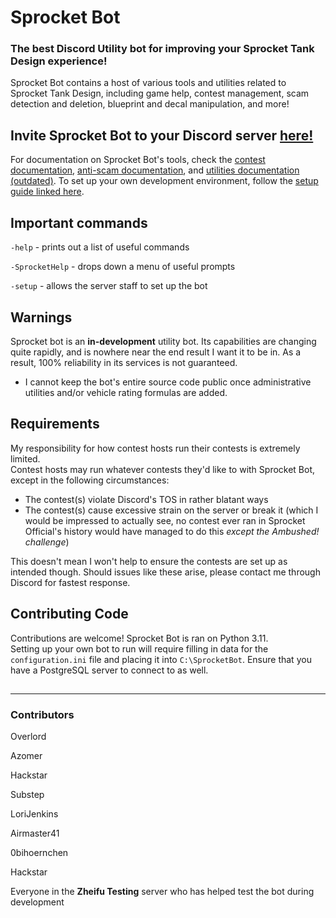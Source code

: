 # Sprocket Bot
### The best Discord Utility bot for improving your Sprocket Tank Design experience!
Sprocket Bot contains a host of various tools and utilities related to Sprocket Tank Design, including game help, contest management, scam detection and deletion, blueprint and decal manipulation, and more!

## Invite Sprocket Bot to your Discord server [here!](https://discord.com/api/oauth2/authorize?client_id=1137847253114040330&permissions=68169452355409&scope=bot%20applications.commands)

For documentation on Sprocket Bot's tools, check the [contest documentation](https://github.com/SprocketTools/SprocketBot/blob/main/CONTESTS.md), [anti-scam documentation](https://github.com/SprocketTools/SprocketBot/blob/main/ANTISCAM.md), and [utilities documentation (outdated)](https://github.com/SprocketTools/SprocketBot/blob/main/TOOLS.md).  To set up your own development environment, follow the [setup guide linked here](https://github.com/SprocketTools/SprocketBot/blob/main/SETUP_DEV_ENV.md).

## Important commands
`-help` - prints out a list of useful commands

`-SprocketHelp` - drops down a menu of useful prompts

`-setup` - allows the server staff to set up the bot

## Warnings
Sprocket bot is an **in-development** utility bot.  Its capabilities are changing quite rapidly, and is nowhere near the end result I want it to be in.  As a result, 100% reliability in its services is not guaranteed.  
- I cannot keep the bot's entire source code public once administrative utilities and/or vehicle rating formulas are added.

## Requirements
My responsibility for how contest hosts run their contests is extremely limited.  
Contest hosts may run whatever contests they'd like to with Sprocket Bot, except in the following circumstances:  
- The contest(s) violate Discord's TOS in rather blatant ways 
- The contest(s) cause excessive strain on the server or break it (which I would be impressed to actually see, no contest ever ran in Sprocket Official's history would have managed to do this *except the Ambushed! challenge*)

This doesn't mean I won't help to ensure the contests are set up as intended though.  Should issues like these arise, please contact me through Discord for fastest response.

## Contributing Code
Contributions are welcome!  Sprocket Bot is ran on Python 3.11.  
Setting up your own bot to run will require filling in data for the `configuration.ini` file and placing it into `C:\SprocketBot`.  Ensure that you have a PostgreSQL server to connect to as well.

##
** **

### Contributors

Overlord

Azomer

Hackstar

Substep

LoriJenkins

Airmaster41

0bihoernchen

Hackstar

Everyone in the **Zheifu Testing** server who has helped test the bot during development



